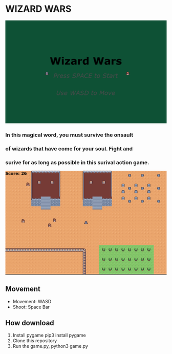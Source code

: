 # **WIZARD WARS**
 
![Start Screen](/photos/start_screen.PNG)
### In this magical word, you must survive the onsault
### of wizards that have come for your soul. Fight and
### surive for as long as possible in this surival action game.

![Footage](/photos/In_game_screen.PNG)

## Movement
- Movement: WASD
- Shoot: Space Bar

## How download
1. Install pygame pip3 install pygame
2. Clone this repository
3. Run the game.py, python3 game.py
